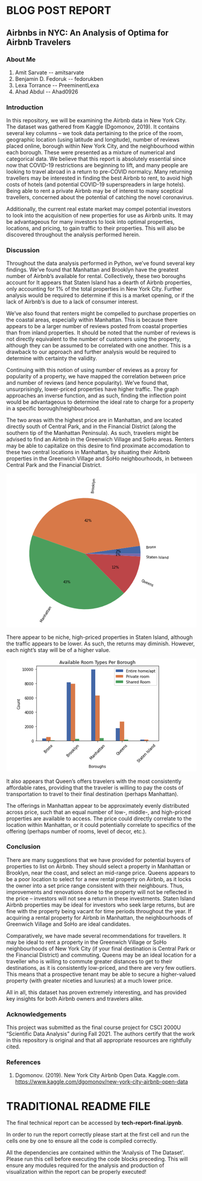 # BLOG POST REPORT 

## Airbnbs in NYC: An Analysis of Optima for Airbnb Travelers 

### About Me

1. Amit Sarvate -- amitsarvate
2. Benjamin D. Fedoruk -- fedorukben
3. Lexa Torrance -- PreeminentLexa
4. Ahad Abdul -- Ahad0926

### Introduction

In this repository, we will be examining the Airbnb data in New York City. The dataset was gathered from Kaggle (Dgomonov, 2019). It contains several key columns – we took data pertaining to the price of the room, geographic location (using latitude and longitude), number of reviews placed online, borough within New York City, and the neighbourhood within each borough. These were presented as a mixture of numerical and categorical data. We believe that this report is absolutely essential since now that COVID-19 restrictions are beginning to lift, and many people are looking to travel abroad in a return to pre-COVID normalcy. Many returning travellers may be interested in finding the best Airbnb to rent, to avoid high costs of hotels (and potential COVID-19 superspreaders in large hotels). Being able to rent a private Airbnb may be of interest to many sceptical travellers, concerned about the potential of catching the novel coronavirus. 

Additionally, the current real estate market may compel potential investors to look into the acquisition of new properties for use as Airbnb units. It may be advantageous for many investors to look into optimal properties, locations, and pricing, to gain traffic to their properties. This will also be discovered throughout the analysis performed herein.

### Discussion

Throughout the data analysis performed in Python, we’ve found several key findings. We’ve found that Manhattan and Brooklyn have the greatest number of Airbnb’s available for rental. Collectively, these two boroughs account for It appears that Staten Island has a dearth of Airbnb properties, only accounting for 1% of the total properties in New York City. Further analysis would be required to determine if this is a market opening, or if the lack of Airbnb’s is due to a lack of consumer interest.  

We’ve also found that renters might be compelled to purchase properties on the coastal areas, especially within Manhattan. This is because there appears to be a larger number of reviews posted from coastal properties than from inland properties. It should be noted that the number of reviews is not directly equivalent to the number of customers using the property, although they can be assumed to be correlated with one another. This is a drawback to our approach and further analysis would be required to determine with certainty the validity.

Continuing with this notion of using number of reviews as a proxy for popularity of a property, we have mapped the correlation between price and number of reviews (and hence popularity). We’ve found that, unsurprisingly, lower-priced properties have higher traffic. The graph approaches an inverse function, and as such, finding the inflection point would be advantageous to determine the ideal rate to charge for a property in a specific borough/neighbourhood. 

The two areas with the highest price are in Manhattan, and are located directly south of Central Park, and in the Financial District (along the southern tip of the Manhattan Peninsula). As such, travelers might be advised to find an Airbnb in the Greenwich Village and SoHo areas. Renters may be able to capitalize on this desire to find proximate accomodation to these two central locations in Manhattan, by situating their Airbnb properties in the Greenwich Village and SoHo neighbourhoods, in between Central Park and the Financial District. 

![alt text](https://github.com/amitsarvate/csci_2000_final_project_take_2/blob/main/graph_1.png?raw=true)

There appear to be niche, high-priced properties in Staten Island, although the traffic appears to be lower. As such, the returns may diminish. However, each night’s stay will be of a higher value.

![alt text](https://github.com/amitsarvate/csci_2000_final_project_take_2/blob/main/graph_2.png?raw=true)


It also appears that Queen’s offers travelers with the most consistently affordable rates, providing that the traveler is willing to pay the costs of transportation to travel to their final destination (perhaps Manhattan). 

The offerings in Manhattan appear to be approximately evenly distributed across price, such that an equal number of low-, middle-, and high-priced properties are available to access. The price could directly correlate to the location within Manhattan, or it could potentially correlate to specifics of the offering (perhaps number of rooms, level of decor, etc.). 

### Conclusion

There are many suggestions that we have provided for potential buyers of properties to list on Airbnb. They should select a property in Manhattan or Brooklyn, near the coast, and select an mid-range price. Queens appears to be a poor location to select for a new rental property on Airbnb, as it locks the owner into a set price range consistent with their neighbours. Thus, improvements and renovations done to the property will not be reflected in the price – investors will not see a return in these investments. Staten Island Airbnb properties may be ideal for investors who seek large returns, but are fine with the property being vacant for time periods throughout the year. If acquiring a rental property for Airbnb in Manhattan, the neighbourhoods of Greenwich Village and SoHo are ideal candidates. 

Comparatively, we have made several recommendations for travellers. It may be ideal to rent a property in the Greenwich Village or SoHo neighbourhoods of New York City (if your final destination is Central Park or the Financial District) and commuting. Queens may be an ideal location for a traveller who is willing to commute greater distances to get to their destinations, as it is consistently low-priced, and there are very few outliers. This means that a prospective tenant may be able to secure a higher-valued property (with greater niceties and luxuries) at a much lower price. 

All in all, this dataset has proven extremely interesting, and has provided key insights for both Airbnb owners and travelers alike. 

### Acknowledgements

This project was submitted as the final course project for CSCI 2000U “Scientific Data Analysis” during Fall 2021. The authors certify that the work in this repository is original and that all appropriate resources are rightfully cited.

### References

1. Dgomonov. (2019). New York City Airbnb Open Data. Kaggle.com. https://www.kaggle.com/dgomonov/new-york-city-airbnb-open-data

# TRADITIONAL README FILE

The final technical report can be accessed by **tech-report-final.ipynb**. 

In order to run the report correctly please start at the first cell and run the cells one by one to ensure all the code is compiled correctly. 

All the dependencies are contained within the 'Analysis of The Dataset'. Please run this cell before executing the code blocks preceding. This will ensure any modules required for the analysis and production of visualization within the report can be properly executed!
